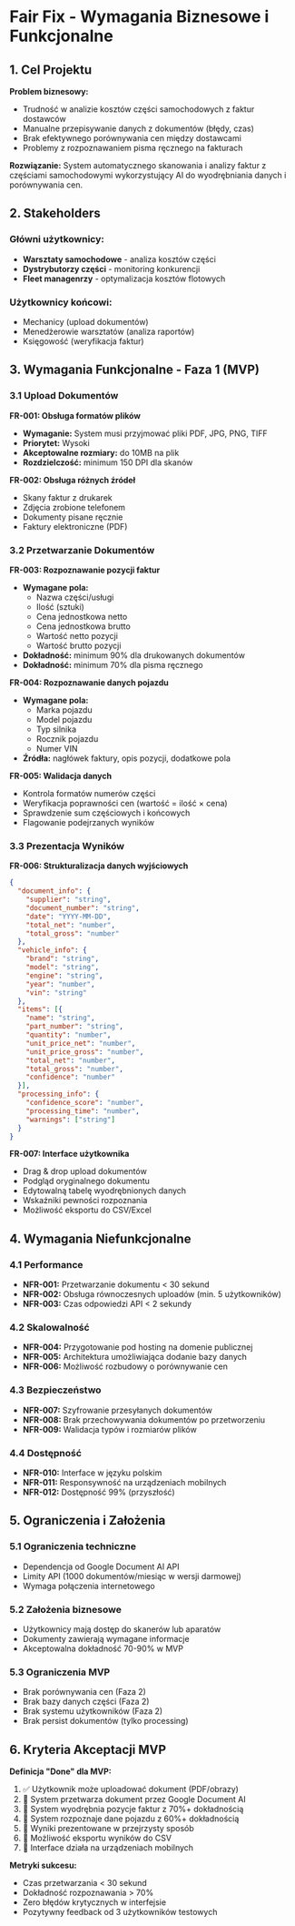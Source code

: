 # Fair Fix - Wymagania Biznesowe i Funkcjonalne

## 1. Cel Projektu

**Problem biznesowy:**
- Trudność w analizie kosztów części samochodowych z faktur dostawców
- Manualne przepisywanie danych z dokumentów (błędy, czas)
- Brak efektywnego porównywania cen między dostawcami
- Problemy z rozpoznawaniem pisma ręcznego na fakturach

**Rozwiązanie:**
System automatycznego skanowania i analizy faktur z częściami samochodowymi wykorzystujący AI do wyodrębniania danych i porównywania cen.

## 2. Stakeholders

### Główni użytkownicy:
- **Warsztaty samochodowe** - analiza kosztów części
- **Dystrybutorzy części** - monitoring konkurencji
- **Fleet managenrzy** - optymalizacja kosztów flotowych

### Użytkownicy końcowi:
- Mechanicy (upload dokumentów)
- Menedżerowie warsztatów (analiza raportów)
- Księgowość (weryfikacja faktur)

## 3. Wymagania Funkcjonalne - Faza 1 (MVP)

### 3.1 Upload Dokumentów
**FR-001: Obsługa formatów plików**
- **Wymaganie:** System musi przyjmować pliki PDF, JPG, PNG, TIFF
- **Priorytet:** Wysoki
- **Akceptowalne rozmiary:** do 10MB na plik
- **Rozdzielczość:** minimum 150 DPI dla skanów

**FR-002: Obsługa różnych źródeł**
- Skany faktur z drukarek
- Zdjęcia zrobione telefonem
- Dokumenty pisane ręcznie
- Faktury elektroniczne (PDF)

### 3.2 Przetwarzanie Dokumentów

**FR-003: Rozpoznawanie pozycji faktur**
- **Wymagane pola:**
  - Nazwa części/usługi
  - Ilość (sztuki)
  - Cena jednostkowa netto
  - Cena jednostkowa brutto
  - Wartość netto pozycji
  - Wartość brutto pozycji
- **Dokładność:** minimum 90% dla drukowanych dokumentów
- **Dokładność:** minimum 70% dla pisma ręcznego

**FR-004: Rozpoznawanie danych pojazdu**
- **Wymagane pola:**
  - Marka pojazdu
  - Model pojazdu
  - Typ silnika
  - Rocznik pojazdu
  - Numer VIN
- **Źródła:** nagłówek faktury, opis pozycji, dodatkowe pola

**FR-005: Walidacja danych**
- Kontrola formatów numerów części
- Weryfikacja poprawności cen (wartość = ilość × cena)
- Sprawdzenie sum częściowych i końcowych
- Flagowanie podejrzanych wyników

### 3.3 Prezentacja Wyników

**FR-006: Strukturalizacja danych wyjściowych**
```json
{
  "document_info": {
    "supplier": "string",
    "document_number": "string", 
    "date": "YYYY-MM-DD",
    "total_net": "number",
    "total_gross": "number"
  },
  "vehicle_info": {
    "brand": "string",
    "model": "string", 
    "engine": "string",
    "year": "number",
    "vin": "string"
  },
  "items": [{
    "name": "string",
    "part_number": "string",
    "quantity": "number",
    "unit_price_net": "number", 
    "unit_price_gross": "number",
    "total_net": "number",
    "total_gross": "number",
    "confidence": "number"
  }],
  "processing_info": {
    "confidence_score": "number",
    "processing_time": "number",
    "warnings": ["string"]
  }
}
```

**FR-007: Interface użytkownika**
- Drag & drop upload dokumentów
- Podgląd oryginalnego dokumentu
- Edytowalną tabelę wyodrębnionych danych
- Wskaźniki pewności rozpoznania
- Możliwość eksportu do CSV/Excel

## 4. Wymagania Niefunkcjonalne

### 4.1 Performance
- **NFR-001:** Przetwarzanie dokumentu < 30 sekund
- **NFR-002:** Obsługa równoczesnych uploadów (min. 5 użytkowników)
- **NFR-003:** Czas odpowiedzi API < 2 sekundy

### 4.2 Skalowalność
- **NFR-004:** Przygotowanie pod hosting na domenie publicznej
- **NFR-005:** Architektura umożliwiająca dodanie bazy danych
- **NFR-006:** Możliwość rozbudowy o porównywanie cen

### 4.3 Bezpieczeństwo
- **NFR-007:** Szyfrowanie przesyłanych dokumentów
- **NFR-008:** Brak przechowywania dokumentów po przetworzeniu
- **NFR-009:** Walidacja typów i rozmiarów plików

### 4.4 Dostępność
- **NFR-010:** Interface w języku polskim
- **NFR-011:** Responsywność na urządzeniach mobilnych
- **NFR-012:** Dostępność 99% (przyszłość)

## 5. Ograniczenia i Założenia

### 5.1 Ograniczenia techniczne
- Dependencja od Google Document AI API
- Limity API (1000 dokumentów/miesiąc w wersji darmowej)
- Wymaga połączenia internetowego

### 5.2 Założenia biznesowe  
- Użytkownicy mają dostęp do skanerów lub aparatów
- Dokumenty zawierają wymagane informacje
- Akceptowalna dokładność 70-90% w MVP

### 5.3 Ograniczenia MVP
- Brak porównywania cen (Faza 2)
- Brak bazy danych części (Faza 2)
- Brak systemu użytkowników (Faza 2)
- Brak persist dokumentów (tylko processing)

## 6. Kryteria Akceptacji MVP

**Definicja "Done" dla MVP:**
1. ✅ Użytkownik może uploadować dokument (PDF/obrazy)
2. 🔄 System przetwarza dokument przez Google Document AI
3. 🔄 System wyodrębnia pozycje faktur z 70%+ dokładnością
4. 🔄 System rozpoznaje dane pojazdu z 60%+ dokładnością  
5. 🔄 Wyniki prezentowane w przejrzysty sposób
6. 🔄 Możliwość eksportu wyników do CSV
7. 🔄 Interface działa na urządzeniach mobilnych

**Metryki sukcesu:**
- Czas przetwarzania < 30 sekund
- Dokładność rozpoznawania > 70%
- Zero błędów krytycznych w interfejsie
- Pozytywny feedback od 3 użytkowników testowych